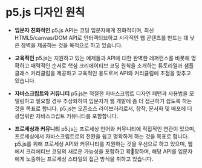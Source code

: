 # p5.js 디자인 원칙

- **입문자 친화적인** p5.js API는 코딩 입문자에게 친화적이며, 최신 HTML5/canvas/DOM API로 인터랙티브하고 시각적인 웹 콘텐츠를 만드는 데 낮은 장벽을 제공하는 것을 목적으로 하고 있습니다.

- **교육적인** p5.js는 지원하고 있는 예제들과 API에 대한 완벽한 레퍼런스를 비롯해 명확하고 매력적인 순서로 핵심 크리에이티브 코딩 원칙을 소개하는 튜토리얼과 샘플 클래스 커리큘럼을 제공하고 교육적인 용도로서 API와 커리큘럼에 초점을 맞추고 있습니다.

- **자바스크립트와 커뮤니티** p5.js는 적절한 자바스크립트 디자인 패턴과 사용법을 모델링하고 필요할 경우 추상화하여 입문자가 웹 개발에 좀 더 접근하기 쉽도록 하는 것을 목표로 합니다. p5.js는 오픈소스 라이브러리로서, 창작, 문서화 및 배포에 더 광범위한 자바스크립트 커뮤니티를 포함합니다.

- **프로세싱과 커뮤니티** p5.js는 프로세싱 언어와 커뮤니티에 직접적인 연관이 있으며, 프로세싱에서 자바스크립트로의 전환을 쉽고 명확하게 하는 것을 목표로 합니다. p5.js를 위해 프로세싱 API와 커뮤니티를 지원하는 것을 우선으로 하고 있으며, 웹에서 크리에티브 코딩의 새로운 가능성을 포함하고 확장하며, 해당 API를 입문자에게 노출하는 프로세싱 스타일의 접근 방식을 취하고 있습니다.
